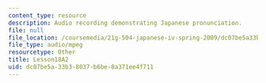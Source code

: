 ```yaml
---
content_type: resource
description: Audio recording demonstrating Japanese pronunciation.
file: null
file_location: /coursemedia/21g-504-japanese-iv-spring-2009/dc07be5a33b38037b6be8a371ee4f711_Lesson18A2.mp3
file_type: audio/mpeg
resourcetype: Other
title: Lesson18A2
uid: dc07be5a-33b3-8037-b6be-8a371ee4f711
---
```

